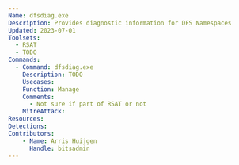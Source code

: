 ```yaml
---
Name: dfsdiag.exe
Description: Provides diagnostic information for DFS Namespaces
Updated: 2023-07-01
Toolsets:
  - RSAT
  - TODO
Commands:
  - Command: dfsdiag.exe
    Description: TODO
    Usecases:
    Function: Manage
    Comments:
      - Not sure if part of RSAT or not
    MitreAttack:
Resources:
Detections:
Contributors:
    - Name: Arris Huijgen
      Handle: bitsadmin
---
```


